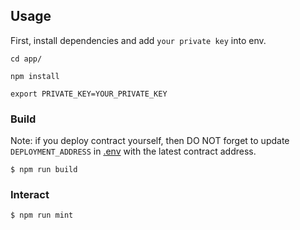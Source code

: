 
## Usage

First, install dependencies and add `your private key` into env.

```shell
cd app/

npm install

export PRIVATE_KEY=YOUR_PRIVATE_KEY

```

### Build

Note: if you deploy contract yourself, then DO NOT forget to update `DEPLOYMENT_ADDRESS` in [.env](./.env) with the latest contract address. 

```shell
$ npm run build
```

### Interact

```shell
$ npm run mint
```
